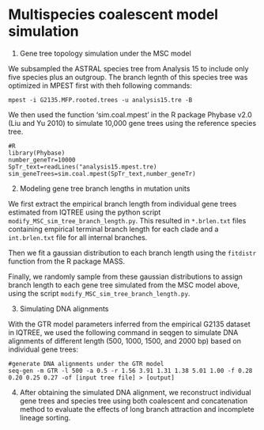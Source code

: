 # Multispecies coalescent model simulation

1. Gene tree topology simulation under the MSC model

We subsampled the ASTRAL species tree from Analysis 15 to include only five species plus an outgroup. The branch legnth of this species tree was optimized in MPEST first with theh following commands:
```
mpest -i G2135.MFP.rooted.trees -u analysis15.tre -B
```
We then used the function ‘sim.coal.mpest’ in the R package Phybase v2.0 (Liu and Yu 2010) to simulate 10,000 gene trees using the reference species tree. 
```
#R
library(Phybase)
number_geneTr=10000
SpTr_text=readLines("analysis15.mpest.tre)
sim_geneTrees=sim.coal.mpest(SpTr_text,number_geneTr)

```

2. Modeling gene tree branch lengths in mutation units

We first extract the empirical branch length from individual gene trees estimated from IQTREE using the python script `modify_MSC_sim_tree_branch_length.py`. This resulted in `*.brlen.txt` files containing empirical terminal branch length for each clade and a `int.brlen.txt` file for all internal branches.

Then we fit a gaussian distribution to each branch length using the `fitdistr` function from the R package MASS. 

Finally, we randomly sample from these gaussian distributions to assign branch length to each gene tree simulated from the MSC model above, using the script `modify_MSC_sim_tree_branch_length.py`.

3. Simulating DNA alignments

With the GTR model parameters inferred from the empirical G2135 dataset in IQTREE, we used the following command in seqgen to simulate DNA alignments of different length (500, 1000, 1500, and 2000 bp) based on individual gene trees:
```
#generate DNA alignments under the GTR model
seq-gen -m GTR -l 500 -a 0.5 -r 1.56 3.91 1.31 1.38 5.01 1.00 -f 0.28 0.20 0.25 0.27 -of [input tree file] > [output]
```

4. After obtaining the simulated DNA alignment, we reconstruct individual gene trees and species tree using both coalescent and concatenation method to evaluate the effects of long branch attraction and incomplete lineage sorting.

